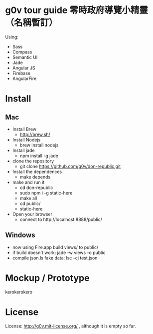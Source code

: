 g0v tour guide 零時政府導覽小精靈（名稱暫訂）
============
Using:
* Sass
* Compass
* Semantic UI
* Jade
* Angular JS
* Firebase
* AngularFire

Install
============
Mac
------------
* Install Brew
    * http://brew.sh/
* Install Nodejs
    * brew install nodejs
* Install jade
    * npm install -g jade
* clone the repository
   * git clone https://github.com/g0v/don-republic.git
* Install the dependences
   * make depends
* make and run it
	* cd don-republic
	* sudo npm i -g static-here
	* make all
	* cd public/
	* static-here
* Open your browser
    * connect to http://localhost:8888/public/

Windows
------------
* now using Fire.app build views/ to public/
* if build doesn't work: jade -w views -o public
* compile json.ls fake data: lsc -cj test.json

Mockup / Prototype
============
kerokerokero

License
============
License: http://g0v.mit-license.org/ , although it is empty so far.

